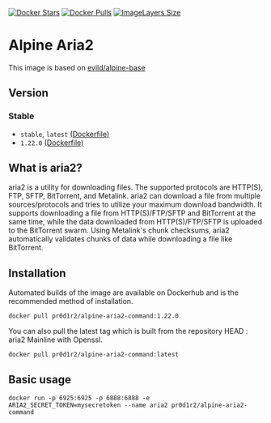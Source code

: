 [![Docker Stars](https://img.shields.io/docker/stars/pr0d1r2/alpine-aria2-command.svg?style=flat-square)](https://hub.docker.com/r/pr0d1r2/alpine-aria2-command/)
[![Docker Pulls](https://img.shields.io/docker/pulls/pr0d1r2/alpine-aria2-command.svg?style=flat-square)](https://hub.docker.com/r/pr0d1r2/alpine-aria2-command/)
[![ImageLayers Size](https://img.shields.io/imagelayers/image-size/pr0d1r2/alpine-aria2-command/latest.svg?style=flat-square)](https://hub.docker.com/r/pr0d1r2/alpine-aria2-command/)

# Alpine Aria2

This image is based on [evild/alpine-base](https://hub.docker.com/r/evild/alpine-base/)

## Version

### Stable

- `stable`, `latest` [(Dockerfile)](https://github.com/pr0d1r2/docker-alpine-aria2-command/blob/master/Dockerfile)
- `1.22.0` [(Dockerfile)](https://github.com/pr0d1r2/docker-alpine-aria2-command/blob/c805baba20115be7e3336931fcb9957aa2c8352e/Dockerfile)

## What is aria2?
aria2 is a utility for downloading files. The supported protocols are HTTP(S), FTP, SFTP, BitTorrent, and Metalink. aria2 can download a file from multiple sources/protocols and tries to utilize your maximum download bandwidth. It supports downloading a file from HTTP(S)/FTP/SFTP and BitTorrent at the same time, while the data downloaded from HTTP(S)/FTP/SFTP is uploaded to the BitTorrent swarm. Using Metalink's chunk checksums, aria2 automatically validates chunks of data while downloading a file like BitTorrent.

## Installation
Automated builds of the image are available on Dockerhub and is the recommended method of installation.
```
docker pull pr0d1r2/alpine-aria2-command:1.22.0
```

You can also pull the latest tag which is built from the repository HEAD : aria2 Mainline with Openssl.
```
docker pull pr0d1r2/alpine-aria2-command:latest
```


## Basic usage
```docker run -p 6925:6925 -p 6888:6888 -e ARIA2_SECRET_TOKEN=mysecretoken --name aria2 pr0d1r2/alpine-aria2-command```
